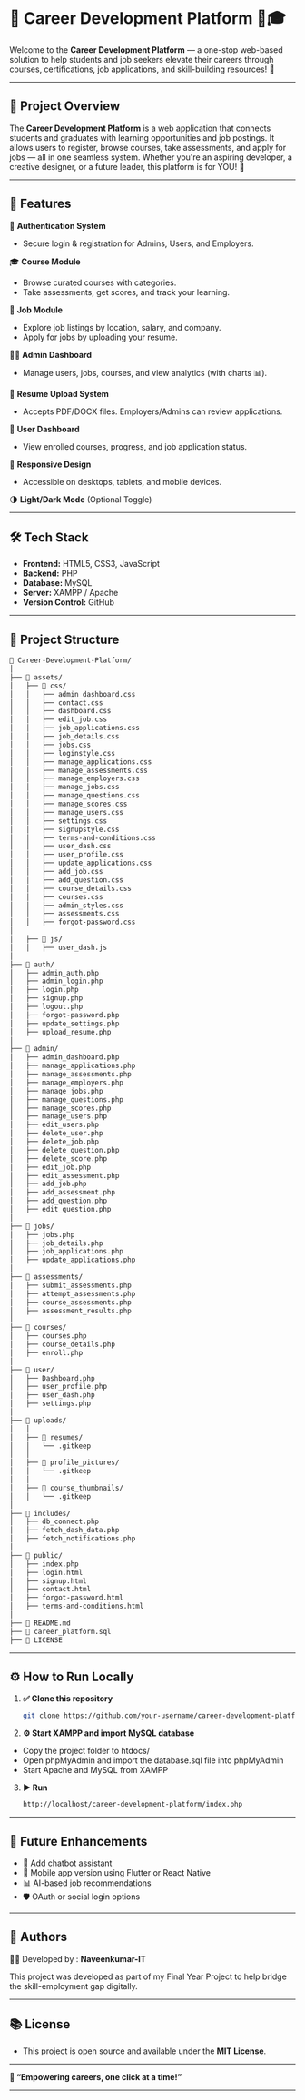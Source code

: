 # 🌟 Career Development Platform 💼🎓

Welcome to the **Career Development Platform** — a one-stop web-based solution to help students and job seekers elevate their careers through courses, certifications, job applications, and skill-building resources! 🚀

---

## 📌 Project Overview

The **Career Development Platform** is a web application that connects students and graduates with learning opportunities and job postings. It allows users to register, browse courses, take assessments, and apply for jobs — all in one seamless system. Whether you're an aspiring developer, a creative designer, or a future leader, this platform is for YOU! 🙌

---

## 🎯 Features

🔐 **Authentication System**  
- Secure login & registration for Admins, Users, and Employers.

🎓 **Course Module**  
- Browse curated courses with categories.  
- Take assessments, get scores, and track your learning.

💼 **Job Module**  
- Explore job listings by location, salary, and company.  
- Apply for jobs by uploading your resume.

🧑‍⚕️ **Admin Dashboard**  
- Manage users, jobs, courses, and view analytics (with charts 📊).

📁 **Resume Upload System**  
- Accepts PDF/DOCX files. Employers/Admins can review applications.

🔔 **User Dashboard**  
- View enrolled courses, progress, and job application status.

📱 **Responsive Design**  
- Accessible on desktops, tablets, and mobile devices.

🌗 **Light/Dark Mode** (Optional Toggle)

---

## 🛠️ Tech Stack

- **Frontend:** HTML5, CSS3, JavaScript  
- **Backend:** PHP  
- **Database:** MySQL  
- **Server:** XAMPP / Apache  
- **Version Control:** GitHub

---

## 📂 Project Structure

```bash
📁 Career-Development-Platform/
│
├── 📁 assets/
│   ├── 📁 css/
│   │   ├── admin_dashboard.css
│   │   ├── contact.css
│   │   ├── dashboard.css
│   │   ├── edit_job.css
│   │   ├── job_applications.css
│   │   ├── job_details.css
│   │   ├── jobs.css
│   │   ├── loginstyle.css
│   │   ├── manage_applications.css
│   │   ├── manage_assessments.css
│   │   ├── manage_employers.css
│   │   ├── manage_jobs.css
│   │   ├── manage_questions.css
│   │   ├── manage_scores.css
│   │   ├── manage_users.css
│   │   ├── settings.css
│   │   ├── signupstyle.css
│   │   ├── terms-and-conditions.css
│   │   ├── user_dash.css
│   │   ├── user_profile.css
│   │   ├── update_applications.css
│   │   ├── add_job.css
│   │   ├── add_question.css
│   │   ├── course_details.css
│   │   ├── courses.css
│   │   ├── admin_styles.css
│   │   ├── assessments.css
│   │   ├── forgot-password.css
│
│   ├── 📁 js/
│   │   ├── user_dash.js
│
├── 📁 auth/
│   ├── admin_auth.php
│   ├── admin_login.php
│   ├── login.php
│   ├── signup.php
│   ├── logout.php
│   ├── forgot-password.php
│   ├── update_settings.php
│   ├── upload_resume.php
│
├── 📁 admin/
│   ├── admin_dashboard.php
│   ├── manage_applications.php
│   ├── manage_assessments.php
│   ├── manage_employers.php
│   ├── manage_jobs.php
│   ├── manage_questions.php
│   ├── manage_scores.php
│   ├── manage_users.php
│   ├── edit_users.php
│   ├── delete_user.php
│   ├── delete_job.php
│   ├── delete_question.php
│   ├── delete_score.php
│   ├── edit_job.php
│   ├── edit_assessment.php
│   ├── add_job.php
│   ├── add_assessment.php
│   ├── add_question.php
│   ├── edit_question.php
│
├── 📁 jobs/
│   ├── jobs.php
│   ├── job_details.php
│   ├── job_applications.php
│   ├── update_applications.php
│
├── 📁 assessments/
│   ├── submit_assessments.php
│   ├── attempt_assessments.php
│   ├── course_assessments.php
│   ├── assessment_results.php
│
├── 📁 courses/
│   ├── courses.php
│   ├── course_details.php
│   ├── enroll.php
│
├── 📁 user/
│   ├── Dashboard.php
│   ├── user_profile.php
│   ├── user_dash.php
│   ├── settings.php
│
├── 📁 uploads/
│   │
│   ├── 📁 resumes/
│   │   └── .gitkeep
│   │
│   ├── 📁 profile_pictures/
│   │   └── .gitkeep
│   │
│   ├── 📁 course_thumbnails/
│   │   └── .gitkeep
│
├── 📁 includes/
│   ├── db_connect.php
│   ├── fetch_dash_data.php
│   ├── fetch_notifications.php
│
├── 📁 public/
│   ├── index.php
│   ├── login.html
│   ├── signup.html
│   ├── contact.html
│   ├── forgot-password.html
│   ├── terms-and-conditions.html
│
├── 📄 README.md
├── 📄 career_platform.sql
├── 📄 LICENSE
```
---

## ⚙️ How to Run Locally

1. **✅ Clone this repository**
   ```bash
   git clone https://github.com/your-username/career-development-platform.git
   ```

2. **⚙️ Start XAMPP and import MySQL database**
- Copy the project folder to htdocs/
- Open phpMyAdmin and import the database.sql file into phpMyAdmin
- Start Apache and MySQL from XAMPP

3. **▶️ Run**
   ```bash
   http://localhost/career-development-platform/index.php
   ```
   
---

## 🔮 Future Enhancements

- 💬 Add chatbot assistant
- 📱 Mobile app version using Flutter or React Native
- 📊 AI-based job recommendations
- 🛡️ OAuth or social login options

--- 

## 🧠 Authors

👨‍💻 Developed by : **Naveenkumar-IT** 

This project was developed as part of my Final Year Project to help bridge the skill-employment gap digitally.

---

## 📚 License

- This project is open source and available under the **MIT License**.

---

**💬 “Empowering careers, one click at a time!”**

---
